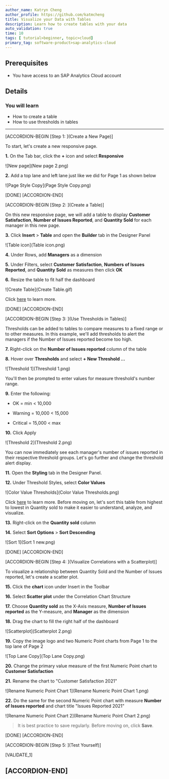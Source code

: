 ```yaml
---
author_name: Katryn Cheng
author_profile: https://github.com/katmcheng
title: Visualize your Data with Tables
description: Learn how to create tables with your data
auto_validation: true
time: 10
tags: [ tutorial>beginner, topic>cloud]
primary_tag: software-product>sap-analytics-cloud
---
```


## Prerequisites
 - You have access to an SAP Analytics Cloud account

## Details
### You will learn
  - How to create a table
  - How to use thresholds in tables

<!-- Add additional information: Background information, longer prerequisites -->

---

[ACCORDION-BEGIN [Step 1: ](Create a New Page)]

To start, let's create a new responsive page.  

**1.** On the Tab bar, click the **+** icon and select **Responsive**

![New page](New page 2.png)

**2.** Add a top lane and left lane just like we did for Page 1 as shown below

![Page Style Copy](Page Style Copy.png)

[DONE]
[ACCORDION-END]

[ACCORDION-BEGIN [Step 2: ](Create a Table)]

On this new responsive page, we will add a table to display **Customer Satisfaction**, **Number of Issues Reported**, and **Quantity Sold** for each manager in this new page.  

**3.** Click **Insert** > **Table** and open the **Builder** tab in the Designer Panel

![Table icon](Table icon.png)

**4.**	Under Rows, add **Managers** as a dimension  

**5.**	Under Filters, select **Customer Satisfaction**, **Numbers of Issues Reported**, and **Quantity Sold** as measures then click **OK**  

**6.**	Resize the table to fit half the dashboard  

![Create Table](Create Table.gif)

Click [here](https://help.sap.com/viewer/00f68c2e08b941f081002fd3691d86a7/release/en-US/77278faf3b3446b180d7ae9f5b873f94.html) to learn more.

[DONE]
[ACCORDION-END]


[ACCORDION-BEGIN [Step 3: ](Use Thresholds in Tables)]

Thresholds can be added to tables to compare measures to a fixed range or to other measures. In this example, we'll add thresholds to alert the managers if the Number of Issues reported become too high.

**7.**	Right-click on the **Number of Issues reported** column of the table  

**8.**	Hover over **Thresholds** and select **+ New Threshold …**

![Threshold 1](Threshold 1.png)

You'll then be prompted to enter values for measure threshold's number range.

**9.**	Enter the following:  

  - OK = min < 10,000

  - Warning = 10,000 < 15,000

  - Critical = 15,000 < max

**10.**	Click Apply

![Threshold 2](Threshold 2.png)

You can now immediately see each manager's number of issues reported in their respective threshold groups. Let's go further and change the threshold alert display.  

**11.**	Open the **Styling** tab in the Designer Panel.  

**12.**	Under Threshold Styles, select **Color Values**

![Color Value Thresholds](Color Value Thresholds.png)

Click [here](https://help.sap.com/viewer/00f68c2e08b941f081002fd3691d86a7/release/en-US/c7adf4fd59624806b976c7f5d075f5a1.html) to learn more. Before moving on, let's sort this table from highest to lowest in Quantity sold to make it easier to understand, analyze, and visualize.  

**13.**	Right-click on the **Quantity sold** column  

**14.**	Select **Sort Options** > **Sort Descending**

![Sort 1](Sort 1 new.png)

[DONE]
[ACCORDION-END]

[ACCORDION-BEGIN [Step 4: ](Visualize Correlations with a Scatterplot)]

To visualize a relationship between Quantity Sold and the Number of Issues reported, let's create a scatter plot.

**15.**	Click the **chart** icon under Insert in the Toolbar

**16.**	Select **Scatter plot** under the Correlation Chart Structure  

**17.**	Choose **Quantity sold** as the X-Axis measure, **Number of Issues reported** as the Y-measure, and **Manager** as the dimension  

**18.**	Drag the chart to fill the right half of the dashboard  

![Scatterplot](Scatterplot 2.png)

**19.**	Copy the image logo and two Numeric Point charts from Page 1 to the top lane of Page 2

![Top Lane Copy](Top Lane Copy.png)

**20.**	Change the primary value measure of the first Numeric Point chart to **Customer Satisfaction**  

**21.**	Rename the chart to "Customer Satisfaction 2021"

![Rename Numeric Point Chart 1](Rename Numeric Point Chart 1.png)

**22.** Do the same for the second Numeric Point chart with measure **Number of Issues reported** and chart title "Issues Reported 2021"

![Rename Numeric Point Chart 2](Rename Numeric Point Chart 2.png)

> It is best practice to save regularly. Before moving on, click **Save**.

[DONE]
[ACCORDION-END]

[ACCORDION-BEGIN [Step 5: ](Test Yourself)]

[VALIDATE_1]

[ACCORDION-END]
---
